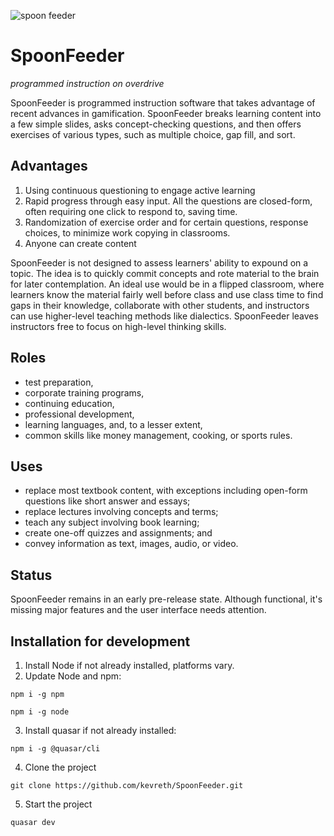 ![spoon feeder](https://github.com/kevreth/SpoonFeeder/assets/47391465/af633b8b-d0df-421b-a699-36f7a90abb19)

# SpoonFeeder

_programmed instruction on overdrive_

SpoonFeeder is programmed instruction software that takes advantage of recent advances in gamification. SpoonFeeder breaks learning content into a few simple slides, asks concept-checking questions, and then offers exercises of various types, such as multiple choice, gap fill, and sort.

## Advantages

1. Using continuous questioning to engage active learning
2. Rapid progress through easy input. All the questions are closed-form, often requiring one click to respond to, saving time.
3. Randomization of exercise order and for certain questions, response choices, to minimize work copying in classrooms.
4. Anyone can create content

SpoonFeeder is not designed to assess learners' ability to expound on a topic. The idea is to quickly commit concepts and rote material to the brain for later contemplation. An ideal use would be in a flipped classroom, where learners know the material fairly well before class and use class time to find gaps in their knowledge, collaborate with other students, and instructors can use higher-level teaching methods like dialectics. SpoonFeeder leaves instructors free to focus on high-level thinking skills.

## Roles

* test preparation,
* corporate training programs,
* continuing education,
* professional development,
* learning languages, and, to a lesser extent,
* common skills like money management, cooking, or sports rules.

## Uses

* replace most textbook content, with exceptions including open-form questions like short answer and essays;
* replace lectures involving concepts and terms;
* teach any subject involving book learning;
* create one-off quizzes and assignments; and
* convey information as text, images, audio, or video.

## Status

SpoonFeeder remains in an early pre-release state. Although functional, it's missing major features and the user interface needs attention.

## Installation for development

1) Install Node if not already installed, platforms vary.
2) Update Node and npm:

`npm i -g npm`

`npm i -g node`

3) Install quasar if not already installed:

`npm i -g @quasar/cli`

4) Clone the project

`git clone https://github.com/kevreth/SpoonFeeder.git`

5) Start the project

`quasar dev`
